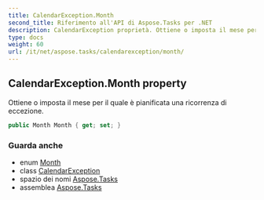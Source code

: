```yaml
---
title: CalendarException.Month
second_title: Riferimento all'API di Aspose.Tasks per .NET
description: CalendarException proprietà. Ottiene o imposta il mese per il quale è pianificata una ricorrenza di eccezione.
type: docs
weight: 60
url: /it/net/aspose.tasks/calendarexception/month/
---
```

## CalendarException.Month property

Ottiene o imposta il mese per il quale è pianificata una ricorrenza di eccezione.

```csharp
public Month Month { get; set; }
```

### Guarda anche

* enum [Month](../../month/)
* class [CalendarException](../)
* spazio dei nomi [Aspose.Tasks](../../calendarexception/)
* assemblea [Aspose.Tasks](../../../)


